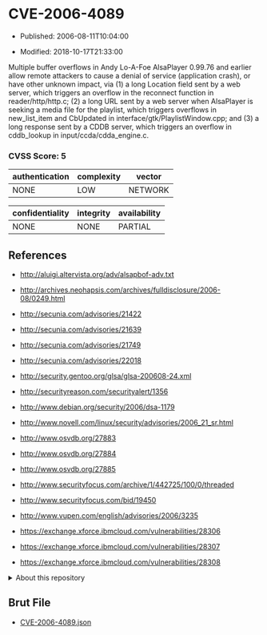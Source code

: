 # CVE-2006-4089

- Published: 2006-08-11T10:04:00

- Modified: 2018-10-17T21:33:00

Multiple buffer overflows in Andy Lo-A-Foe AlsaPlayer 0.99.76 and earlier allow remote attackers to cause a denial of service (application crash), or have other unknown impact, via (1) a long Location field sent by a web server, which triggers an overflow in the reconnect function in reader/http/http.c; (2) a long URL sent by a web server when AlsaPlayer is seeking a media file for the playlist, which triggers overflows in new_list_item and CbUpdated in interface/gtk/PlaylistWindow.cpp; and (3) a long response sent by a CDDB server, which triggers an overflow in cddb_lookup in input/ccda/cdda_engine.c.

### CVSS Score: **5**

| authentication | complexity | vector |
| --- | --- | --- |
| NONE | LOW | NETWORK |

| confidentiality | integrity | availability |
| --- | --- | --- |
| NONE | NONE | PARTIAL |

## References

* http://aluigi.altervista.org/adv/alsapbof-adv.txt

* http://archives.neohapsis.com/archives/fulldisclosure/2006-08/0249.html

* http://secunia.com/advisories/21422

* http://secunia.com/advisories/21639

* http://secunia.com/advisories/21749

* http://secunia.com/advisories/22018

* http://security.gentoo.org/glsa/glsa-200608-24.xml

* http://securityreason.com/securityalert/1356

* http://www.debian.org/security/2006/dsa-1179

* http://www.novell.com/linux/security/advisories/2006_21_sr.html

* http://www.osvdb.org/27883

* http://www.osvdb.org/27884

* http://www.osvdb.org/27885

* http://www.securityfocus.com/archive/1/442725/100/0/threaded

* http://www.securityfocus.com/bid/19450

* http://www.vupen.com/english/advisories/2006/3235

* https://exchange.xforce.ibmcloud.com/vulnerabilities/28306

* https://exchange.xforce.ibmcloud.com/vulnerabilities/28307

* https://exchange.xforce.ibmcloud.com/vulnerabilities/28308

<details>
<summary>About this repository</summary> 

  This repository is part of the project [Live Hack CVE](https://github.com/Live-Hack-CVE). Main website can be found [www.live-hack.org](https://www.live-hack.org) 
  
  Made by [Sn0wAlice](https://github.com/Sn0wAlice) for the people that care about security and need to have a feed of the latest CVEs. Hope you enjoy it, don't forget to star the repo and follow me on [Twitter](https://twitter.com/Sn0wAlice) and [Github](https://github.com/Sn0wAlice). And that is my [personnal website](https://www.alice-snow.me/)

  - [Home Page](https://github.com/Live-Hack-CVE)
  - [Framework](https://github.com/Live-Hack-CVE/cve-framework)
  - [CVE database](https://github.com/Live-Hack-CVE/full_database)
  - [Changelog](https://github.com/Live-Hack-CVE/Changelog)
</details>

## Brut File

* [CVE-2006-4089.json](https://raw.githubusercontent.com/Live-Hack-CVE/full_database/main/cves/2006/CVE-2006-4089.json)

